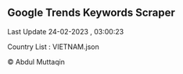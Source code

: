 

## Google Trends Keywords Scraper 
 
Last Update 24-02-2023 , 03:00:23

Country List :
VIETNAM.json



© Abdul Muttaqin 
